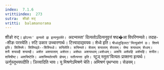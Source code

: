 ```yaml
---
index:  7.1.6
vrittiindex:  273
sutra:  शीङो रुट्
vritti:  balamanorama 
---
```


शीङो रुट्। `झोऽन्तः' इत्यतो झ इत्यनुवर्तते। `अदभ्यस्ता' दित्यतोऽदित्यनुवृत्तं षष्ठ�आ विपरिणम्यते। तदाह--शीङः परस्येति। रुटि उकार उच्चारणार्थः। टित्त्वादाद्यवयवः। शेध्वे इति। `षीध्वंलुङ्लिटा'मित्युक्तेर्न ढः। शिश्ये इति। शिश्यिषे। शिश्यिढ्वे--शिश्यिध्वे। शयितेति। शयिष्यते। शेताम् शयाताम् शेरताम्। सेष्व शयाथाम् शेध्वम्। शयै शयावहै शयामहै। अशेत अशयाताम् अशेरत। अशेथाः अशयाथाम्।अशेध्वम्। अशयि अशेवहि अशेमहि। शयीत। शयिषीष्ट। अशयिष्टेति। अशयिष्यतेत्यपि ज्ञेयम्। स्तौत्यन्ता इति। `ष्टुञ् स्तुता'वित्यतः प्राक्तना इत्यर्थः। ऊर्णुस्तूभयपदीति। ञित्त्वादिति भावः। यु मिश्रणेऽमिश्रणे चेति। अमिश्रणं पृथग्भावः। सेडयम्। 

